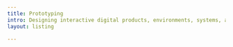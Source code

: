 ```yaml
---
title: Prototyping
intro: Designing interactive digital products, environments, systems, and services.
layout: listing

---
```


